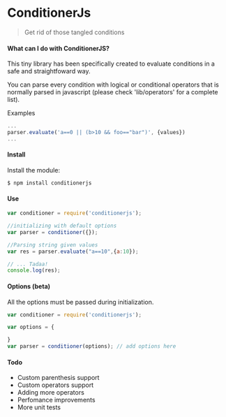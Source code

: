 # ConditionerJs
> Get rid of those tangled conditions

#### What can I do with ConditionerJS?
This tiny library has been specifically created to evaluate conditions in a safe and straightfoward way.

You can parse every condition with logical or conditional operators that is normally parsed in javascript (please check 'lib/operators' for a complete list).

Examples
```javascript
...
parser.evaluate('a==0 || (b>10 && foo=="bar")', {values})
...
```

#### Install

Install the module:
```
$ npm install conditionerjs
```

#### Use
```javascript
var conditioner = require('conditionerjs');

//initializing with default options
var parser = conditioner({});

//Parsing string given values
var res = parser.evaluate("a==10",{a:10});

// ... Tadaa!
console.log(res);

```

#### Options (beta)

All the options must be passed during initialization.

```javascript
var conditioner = require('conditionerjs');

var options = {

}
var parser = conditioner(options); // add options here

```

#### Todo

* Custom parenthesis support
* Custom operators support
* Adding more operators
* Perfomance improvements  
* More unit tests
